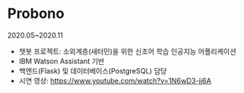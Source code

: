 # Probono
2020.05~2020.11

- 챗봇 프로젝트: 소외계층(새터민)을 위한 신조어 학습 인공지능 어플리케이션
- IBM Watson Assistant 기반
- 백엔드(Flask) 및 데이터베이스(PostgreSQL) 담당 
- 시연 영상: https://www.youtube.com/watch?v=1N6wD3-jj6A

